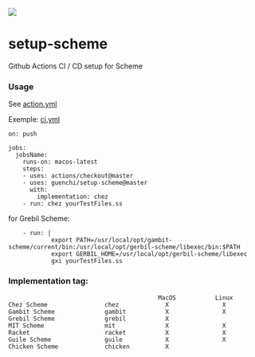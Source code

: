 ![](https://github.com/guenchi/setup-scheme/workflows/Master/badge.svg)

# setup-scheme
Github Actions CI / CD setup for Scheme

### Usage

See [action.yml](https://github.com/guenchi/setup-scheme/blob/master/action.yml)

Exemple: [ci.yml](https://github.com/guenchi/setup-scheme/blob/master/.github/workflows/ci.yml)

```
on: push

jobs:
  jobsName:
    runs-on: macos-latest
    steps:
    - uses: actions/checkout@master
    - uses: guenchi/setup-scheme@master
      with:
        implementation: chez
    - run: chez yourTestFiles.ss
```

for Grebil Scheme:
```
    - run: |
            export PATH=/usr/local/opt/gambit-scheme/current/bin:/usr/local/opt/gerbil-scheme/libexec/bin:$PATH
            export GERBIL_HOME=/usr/local/opt/gerbil-scheme/libexec
            gxi yourTestFiles.ss
```


### Implementation tag: 
```
                                          MacOS           Linux
Chez Scheme                chez             X               X
Gambit Scheme              gambit           X               X
Grebil Scheme              grebil           X
MIT Scheme                 mit              X               X
Racket                     racket           X               X
Guile Scheme               guile            X               X
Chicken Scheme             chicken          X
```


